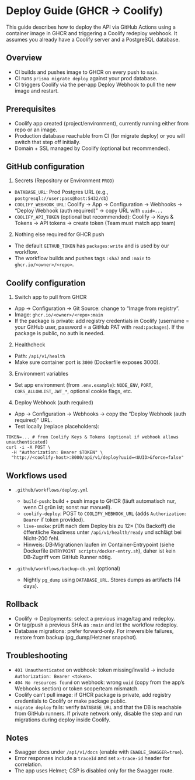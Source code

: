 # Deploy Guide (GHCR → Coolify)

This guide describes how to deploy the API via GitHub Actions using a container image in GHCR and triggering a Coolify redeploy webhook. It assumes you already have a Coolify server and a PostgreSQL database.

## Overview

- CI builds and pushes image to GHCR on every push to `main`.
- CI runs `prisma migrate deploy` against your prod database.
- CI triggers Coolify via the per‑app Deploy Webhook to pull the new image and restart.

## Prerequisites

- Coolify app created (project/environment), currently running either from repo or an image.
- Production database reachable from CI (for migrate deploy) or you will switch that step off initially.
- Domain + SSL managed by Coolify (optional but recommended).

## GitHub configuration

1. Secrets (Repository or Environment `PROD`)

- `DATABASE_URL`: Prod Postgres URL (e.g., `postgresql://user:pass@host:5432/db`)
- `COOLIFY_WEBHOOK_URL`: Coolify → App → Configuration → Webhooks → “Deploy Webhook (auth required)” → copy URL with `uuid=...`
- `COOLIFY_API_TOKEN` (optional but recommended): Coolify → Keys & Tokens → API tokens → create token (Team must match app team)

2. Nothing else required for GHCR push

- The default `GITHUB_TOKEN` has `packages:write` and is used by our workflow.
- The workflow builds and pushes tags `:sha7` and `:main` to `ghcr.io/<owner>/<repo>`.

## Coolify configuration

1. Switch app to pull from GHCR

- App → Configuration → Git Source: change to “Image from registry”.
- Image: `ghcr.io/<owner>/<repo>:main`
- If the package is private: add registry credentials in Coolify (username = your GitHub user, password = a GitHub PAT with `read:packages`). If the package is public, no auth is needed.

2. Healthcheck

- Path: `/api/v1/health`
- Make sure container port is `3000` (Dockerfile exposes 3000).

3. Environment variables

- Set app environment (from `.env.example`): `NODE_ENV`, `PORT`, `CORS_ALLOWLIST`, `JWT_*`, optional cookie flags, etc.

4. Deploy Webhook (auth required)

- App → Configuration → Webhooks → copy the “Deploy Webhook (auth required)” URL.
- Test locally (replace placeholders):

```
TOKEN=... # from Coolify Keys & Tokens (optional if webhook allows unauthenticated)
curl -i -X POST \
  -H "Authorization: Bearer $TOKEN" \
  "http://<coolify-host>:8000/api/v1/deploy?uuid=<UUID>&force=false"
```

## Workflows used

- `.github/workflows/deploy.yml`
  - `build-push`: build + push image to GHCR (läuft automatisch nur, wenn CI grün ist; sonst nur manuell).
  - `coolify-deploy`: POST to `COOLIFY_WEBHOOK_URL` (adds `Authorization: Bearer` if token provided).
  - `live-smoke`: prüft nach dem Deploy bis zu 12× (10s Backoff) die öffentliche Readiness unter `/api/v1/health/ready` und schlägt bei Nicht‑200 fehl.
  - Hinweis: DB‑Migrationen laufen im Container‑Entrypoint (siehe Dockerfile `ENTRYPOINT scripts/docker-entry.sh`), daher ist kein DB‑Zugriff vom GitHub Runner nötig.

- `.github/workflows/backup-db.yml` (optional)
  - Nightly `pg_dump` using `DATABASE_URL`. Stores dumps as artifacts (14 days).

## Rollback

- Coolify → Deployments: select a previous image/tag and redeploy.
- Or tag/push a previous SHA as `:main` and let the workflow redeploy.
- Database migrations: prefer forward‑only. For irreversible failures, restore from backup (pg_dump/Hetzner snapshot).

## Troubleshooting

- `401 Unauthenticated` on webhook: token missing/invalid → include `Authorization: Bearer <token>`.
- `404 No resources found` on webhook: wrong `uuid` (copy from the app’s Webhooks section) or token scope/team mismatch.
- Coolify can’t pull image: if GHCR package is private, add registry credentials to Coolify or make package public.
- `migrate deploy` fails: verify `DATABASE_URL` and that the DB is reachable from GitHub runners. If private network only, disable the step and run migrations during deploy inside Coolify.

## Notes

- Swagger docs under `/api/v1/docs` (enable with `ENABLE_SWAGGER=true`).
- Error responses include a `traceId` and set `x-trace-id` header for correlation.
- The app uses Helmet; CSP is disabled only for the Swagger route.
